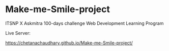 # Make-me-Smile-project
ITSNP X Askmitra 100-days challenge 
Web Development Learning Program

Live Server:

https://chetanachaudhary.github.io/Make-me-Smile-project/

